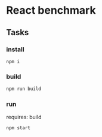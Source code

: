 # React benchmark

## Tasks

### install

```
npm i
```

### build

```sh
npm run build
```

### run

requires: build

```sh
npm start
```
